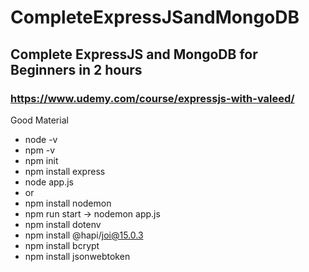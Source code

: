 # CompleteExpressJSandMongoDB
## Complete ExpressJS and MongoDB for Beginners in 2 hours
### https://www.udemy.com/course/expressjs-with-valeed/


Good Material
- node -v
- npm -v
- npm init
- npm install express
- node app.js
- or
- npm install nodemon
- npm run start -> nodemon app.js
- npm install dotenv
- npm install @hapi/joi@15.0.3
- npm install bcrypt
- npm install jsonwebtoken
